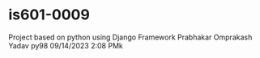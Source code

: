 # is601-0009
Project based on python using Django Framework
Prabhakar Omprakash Yadav
py98
09/14/2023 2:08 PMk
